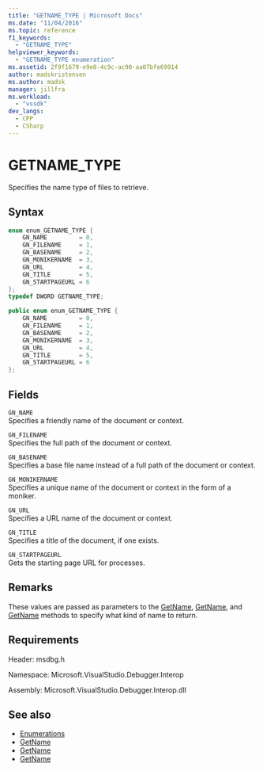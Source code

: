```yaml
---
title: "GETNAME_TYPE | Microsoft Docs"
ms.date: "11/04/2016"
ms.topic: reference
f1_keywords:
  - "GETNAME_TYPE"
helpviewer_keywords:
  - "GETNAME_TYPE enumeration"
ms.assetid: 2f9f1679-e9e8-4c9c-ac90-aa07bfe69914
author: madskristensen
ms.author: madsk
manager: jillfra
ms.workload:
  - "vssdk"
dev_langs:
  - CPP
  - CSharp
---
```

# GETNAME_TYPE
Specifies the name type of files to retrieve.

## Syntax

```cpp
enum enum_GETNAME_TYPE {
    GN_NAME         = 0,
    GN_FILENAME     = 1,
    GN_BASENAME     = 2,
    GN_MONIKERNAME  = 3,
    GN_URL          = 4,
    GN_TITLE        = 5,
    GN_STARTPAGEURL = 6
};
typedef DWORD GETNAME_TYPE;
```

```csharp
public enum enum_GETNAME_TYPE {
    GN_NAME         = 0,
    GN_FILENAME     = 1,
    GN_BASENAME     = 2,
    GN_MONIKERNAME  = 3,
    GN_URL          = 4,
    GN_TITLE        = 5,
    GN_STARTPAGEURL = 6
};
```

## Fields
`GN_NAME`\
Specifies a friendly name of the document or context.

`GN_FILENAME`\
Specifies the full path of the document or context.

`GN_BASENAME`\
Specifies a base file name instead of a full path of the document or context.

`GN_MONIKERNAME`\
Specifies a unique name of the document or context in the form of a moniker.

`GN_URL`\
Specifies a URL name of the document or context.

`GN_TITLE`\
Specifies a title of the document, if one exists.

`GN_STARTPAGEURL`\
Gets the starting page URL for processes.

## Remarks
These values are passed as parameters to the [GetName](../../../extensibility/debugger/reference/idebugdocument2-getname.md), [GetName](../../../extensibility/debugger/reference/idebugdocumentcontext2-getname.md), and [GetName](../../../extensibility/debugger/reference/idebugprocess2-getname.md) methods to specify what kind of name to return.

## Requirements
Header: msdbg.h

Namespace: Microsoft.VisualStudio.Debugger.Interop

Assembly: Microsoft.VisualStudio.Debugger.Interop.dll

## See also
- [Enumerations](../../../extensibility/debugger/reference/enumerations-visual-studio-debugging.md)
- [GetName](../../../extensibility/debugger/reference/idebugdocument2-getname.md)
- [GetName](../../../extensibility/debugger/reference/idebugdocumentcontext2-getname.md)
- [GetName](../../../extensibility/debugger/reference/idebugprocess2-getname.md)
